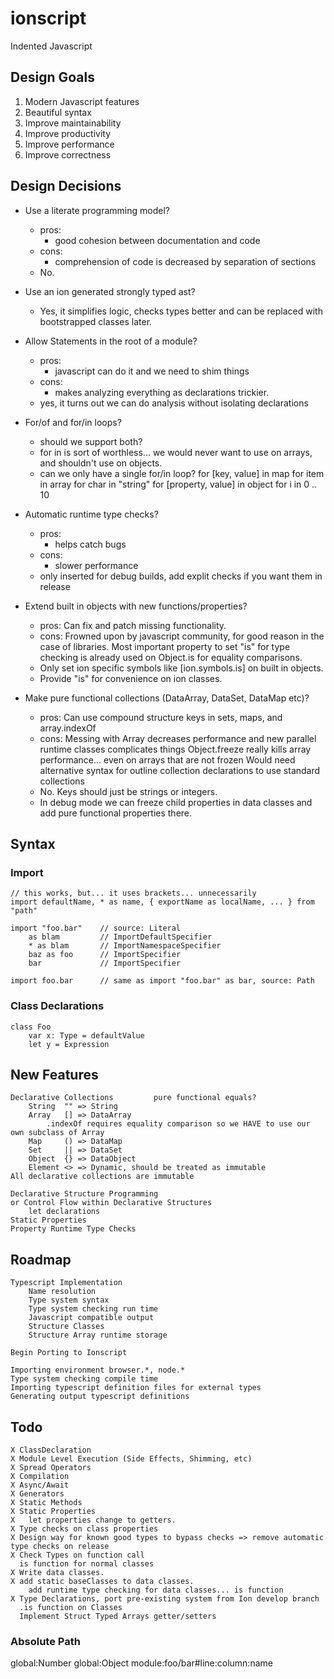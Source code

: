 # ionscript
Indented Javascript

## Design Goals

1. Modern Javascript features
2. Beautiful syntax
3. Improve maintainability
4. Improve productivity
5. Improve performance
6. Improve correctness

## Design Decisions

- Use a literate programming model?
    - pros:
        - good cohesion between documentation and code
    - cons:
        - comprehension of code is decreased by separation of sections
    - No.

- Use an ion generated strongly typed ast?
    - Yes, it simplifies logic, checks types better and can be replaced with bootstrapped classes later.

- Allow Statements in the root of a module?
    - pros:
        - javascript can do it and we need to shim things
    - cons:
        - makes analyzing everything as declarations trickier.
    - yes, it turns out we can do analysis without isolating declarations

- For/of and for/in loops?
    - should we support both?
    - for in is sort of worthless... we would never want to use on arrays, and shouldn't use on objects.
    - can we only have a single for/in loop?
    for [key, value] in map
    for item in array
    for char in "string"
    for [property, value] in object
    for i in 0 .. 10

- Automatic runtime type checks?
    - pros:
        - helps catch bugs
    - cons:
        - slower performance
    - only inserted for debug builds, add explit checks if you want them in release

- Extend built in objects with new functions/properties?
    - pros:
        Can fix and patch missing functionality.
    - cons:
        Frowned upon by javascript community, for good reason in the case of libraries.
        Most important property to set "is" for type checking is already used on Object.is for equality comparisons.
    - Only set ion specific symbols like [ion.symbols.is] on built in objects.
    - Provide "is" for convenience on ion classes.

- Make pure functional collections (DataArray, DataSet, DataMap etc)?
    - pros:
        Can use compound structure keys in sets, maps, and array.indexOf
    - cons:
        Messing with Array decreases performance and new parallel runtime classes complicates things
        Object.freeze really kills array performance... even on arrays that are not frozen
        Would need alternative syntax for outline collection declarations to use standard collections
    - No. Keys should just be strings or integers.
    - In debug mode we can freeze child properties in data classes and add pure functional properties there.

## Syntax

### Import

    // this works, but... it uses brackets... unnecessarily
    import defaultName, * as name, { exportName as localName, ... } from "path"

    import "foo.bar"    // source: Literal
        as blam         // ImportDefaultSpecifier
        * as blam       // ImportNamespaceSpecifier
        baz as foo      // ImportSpecifier
        bar             // ImportSpecifier

    import foo.bar      // same as import "foo.bar" as bar, source: Path

### Class Declarations

    class Foo
        var x: Type = defaultValue
        let y = Expression

## New Features

    Declarative Collections         pure functional equals?
        String  "" => String        
        Array   [] => DataArray
            .indexOf requires equality comparison so we HAVE to use our own subclass of Array
        Map     () => DataMap
        Set     || => DataSet
        Object  {} => DataObject
        Element <> => Dynamic, should be treated as immutable
    All declarative collections are immutable

    Declarative Structure Programming
    or Control Flow within Declarative Structures
        let declarations
    Static Properties
    Property Runtime Type Checks

## Roadmap

    Typescript Implementation
        Name resolution
        Type system syntax
        Type system checking run time
        Javascript compatible output
        Structure Classes
        Structure Array runtime storage
    
    Begin Porting to Ionscript

    Importing environment browser.*, node.*
    Type system checking compile time
    Importing typescript definition files for external types
    Generating output typescript definitions

## Todo

    X ClassDeclaration
    X Module Level Execution (Side Effects, Shimming, etc)
    X Spread Operators
    X Compilation
    X Async/Await
    X Generators
    X Static Methods
    X Static Properties
    X   let properties change to getters.
    X Type checks on class properties
    X Design way for known good types to bypass checks => remove automatic type checks on release
    X Check Types on function call
      is function for normal classes
    X Write data classes.
    X add static baseClasses to data classes.
        add runtime type checking for data classes... is function
    X Type Declarations, port pre-existing system from Ion develop branch
      .is function on Classes
      Implement Struct Typed Arrays getter/setters

### Absolute Path

global:Number
global:Object
module:foo/bar#line:column:name
